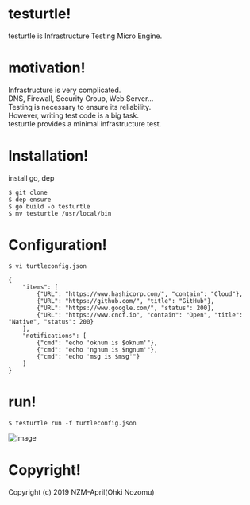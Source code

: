 # testurtle!

testurtle is Infrastructure Testing Micro Engine.

# motivation!

Infrastructure is very complicated.<br>
DNS, Firewall, Security Group, Web Server...<br>
Testing is necessary to ensure its reliability.<br>
However, writing test code is a big task.<br>
testurtle provides a minimal infrastructure test.<br>

# Installation!

install go, dep

```
$ git clone
$ dep ensure
$ go build -o testurtle
$ mv testurtle /usr/local/bin
```

# Configuration!

```
$ vi turtleconfig.json
```

```
{
    "items": [
        {"URL": "https://www.hashicorp.com/", "contain": "Cloud"},
        {"URL": "https://github.com/", "title": "GitHub"},
        {"URL": "https://www.google.com/", "status": 200},
        {"URL": "https://www.cncf.io", "contain": "Open", "title": "Native", "status": 200}
    ],
    "notifications": [
        {"cmd": "echo 'oknum is $oknum'"},
        {"cmd": "echo 'ngnum is $ngnum'"},
        {"cmd": "echo 'msg is $msg'"}
    ]
}
```

# run!

```
$ testurtle run -f turtleconfig.json
```

![image](https://user-images.githubusercontent.com/38576286/49904495-b38d9d80-fead-11e8-8ccb-e7d849e1317a.png)

# Copyright!
Copyright (c) 2019 NZM-April(Ohki Nozomu)
